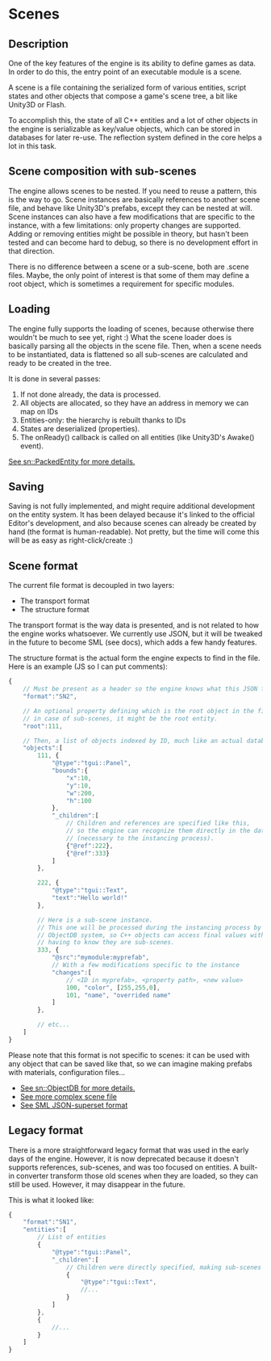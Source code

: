 Scenes
=====================

Description
-----------

One of the key features of the engine is its ability to define games as data.
In order to do this, the entry point of an executable module is a scene.

A scene is a file containing the serialized form of various entities, script states
and other objects that compose a game's scene tree, a bit like Unity3D or Flash.

To accomplish this, the state of all C++ entities and a lot of other objects in the engine is serializable as key/value objects, which can be stored in databases for later re-use.
The reflection system defined in the core helps a lot in this task.


Scene composition with sub-scenes
----------------------------------

The engine allows scenes to be nested. If you need to reuse a pattern, this is the way to go.
Scene instances are basically references to another scene file, and behave like Unity3D's prefabs,
except they can be nested at will.
Scene instances can also have a few modifications that are specific to the instance,
with a few limitations: only property changes are supported. Adding or removing
entities might be possible in theory, but hasn't been tested and can become hard to debug,
so there is no development effort in that direction.

There is no difference between a scene or a sub-scene, both are .scene files.
Maybe, the only point of interest is that some of them may define a root object,
which is sometimes a requirement for specific modules.


Loading
-------

The engine fully supports the loading of scenes, because otherwise there wouldn't be much to see yet, right :)
What the scene loader does is basically parsing all the objects in the scene file.
Then, when a scene needs to be instantiated, data is flattened so all sub-scenes are calculated and ready to be created in the tree.

It is done in several passes:
1. If not done already, the data is processed.
2. All objects are allocated, so they have an address in memory we can map on IDs
3. Entities-only: the hierarchy is rebuilt thanks to IDs
4. States are deserialized (properties).
5. The onReady() callback is called on all entities (like Unity3D's Awake() event).

[See sn::PackedEntity for more details.](../blob/master/core/scene/PackedEntity.h)


Saving
--------

Saving is not fully implemented, and might require additional development on the entity system.
It has been delayed because it's linked to the official Editor's development, and also
because scenes can already be created by hand (the format is human-readable).
Not pretty, but the time will come this will be as easy as right-click/create :)


Scene format
--------------

The current file format is decoupled in two layers:
* The transport format
* The structure format

The transport format is the way data is presented, and is not related to how the
engine works whatsoever. We currently use JSON, but it will be tweaked in the future
to become SML (see docs), which adds a few handy features.

The structure format is the actual form the engine expects to find in the file.
Here is an example (JS so I can put comments):

```javascript
{
	// Must be present as a header so the engine knows what this JSON file is
	"format":"SN2",

	// An optional property defining which is the root object in the file.
	// in case of sub-scenes, it might be the root entity.
	"root":111,

	// Then, a list of objects indexed by ID, much like an actual database.
	"objects":[
		111, {
			"@type":"tgui::Panel",
			"bounds":{
				"x":10,
				"y":10,
				"w":200,
				"h":100
			},
			"_children":[
				// Children and references are specified like this,
				// so the engine can recognize them directly in the data
				// (necessary to the instancing process).
				{"@ref":222},
				{"@ref":333}
			]
		},

		222, {
			"@type":"tgui::Text",
			"text":"Hello world!"
		},

		// Here is a sub-scene instance.
		// This one will be processed during the instancing process by the,
		// ObjectDB system, so C++ objects can access final values without
		// having to know they are sub-scenes.
		333, {
			"@src":"mymodule:myprefab",
			// With a few modifications specific to the instance
			"changes":[
				// <ID in myprefab>, <property path>, <new value>
				100, "color", [255,255,0],
				101, "name", "overrided name"
			]
		},

		// etc...
	]
}
```

Please note that this format is not specific to scenes:
it can be used with any object that can be saved like that, so we can imagine
making prefabs with materials, configuration files...

- [See sn::ObjectDB for more details.](../blob/master/core/asset/ObjectDB.h)
- [See more complex scene file](../blob/master/projects/samples/tguitest/main.scene)
- [See SML JSON-superset format](../blob/master/doc/SML.md)

Legacy format
-------------

There is a more straightforward legacy format that was used in the early days of the engine.
However, it is now deprecated because it doesn't supports references, sub-scenes, and was too focused on entities.
A built-in converter transform those old scenes when they are loaded,
so they can still be used. However, it may disappear in the future.

This is what it looked like:

```javascript
{
	"format":"SN1",
	"entities":[
		// List of entities
		{
			"@type":"tgui::Panel",
			"_children":[
				// Children were directly specified, making sub-scenes and references hard to support.
				{
					"@type":"tgui::Text",
					//...
				}
			]
		},
		{
			//...
		}
	]
}
```
